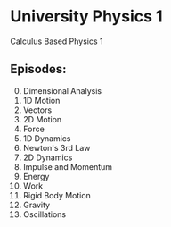# University Physics 1
Calculus Based Physics 1

## Episodes:

0. Dimensional Analysis
1. 1D Motion
2. Vectors
3. 2D Motion
4. Force
5. 1D Dynamics
6. Newton's 3rd Law
7. 2D Dynamics
8. Impulse and Momentum
9. Energy
10. Work
11. Rigid Body Motion
12. Gravity
13. Oscillations

